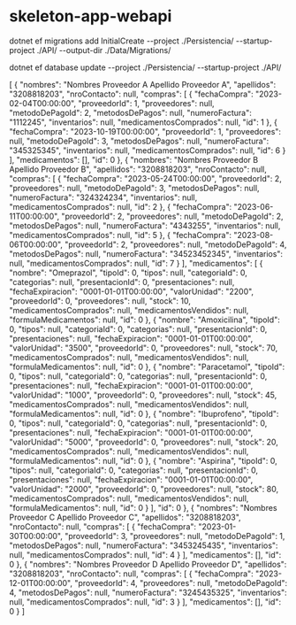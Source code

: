 # skeleton-app-webapi

dotnet ef migrations add InitialCreate --project ./Persistencia/ --startup-project ./API/ --output-dir ./Data/Migrations/

dotnet ef database update --project ./Persistencia/ --startup-project ./API/  


[
  {
    "nombres": "Nombres Proveedor A Apellido Proveedor A",
    "apellidos": "3208818203",
    "nroContacto": null,
    "compras": [
      {
        "fechaCompra": "2023-02-04T00:00:00",
        "proveedorId": 1,
        "proveedores": null,
        "metodoDePagoId": 2,
        "metodosDePagos": null,
        "numeroFactura": "1112245",
        "inventarios": null,
        "medicamentosComprados": null,
        "id": 1
      },
      {
        "fechaCompra": "2023-10-19T00:00:00",
        "proveedorId": 1,
        "proveedores": null,
        "metodoDePagoId": 3,
        "metodosDePagos": null,
        "numeroFactura": "345325345",
        "inventarios": null,
        "medicamentosComprados": null,
        "id": 6
      }
    ],
    "medicamentos": [],
    "id": 0
  },
  {
    "nombres": "Nombres Proveedor B Apellido Proveedor B",
    "apellidos": "3208818203",
    "nroContacto": null,
    "compras": [
      {
        "fechaCompra": "2023-05-24T00:00:00",
        "proveedorId": 2,
        "proveedores": null,
        "metodoDePagoId": 3,
        "metodosDePagos": null,
        "numeroFactura": "324324234",
        "inventarios": null,
        "medicamentosComprados": null,
        "id": 2
      },
      {
        "fechaCompra": "2023-06-11T00:00:00",
        "proveedorId": 2,
        "proveedores": null,
        "metodoDePagoId": 2,
        "metodosDePagos": null,
        "numeroFactura": "4343255",
        "inventarios": null,
        "medicamentosComprados": null,
        "id": 5
      },
      {
        "fechaCompra": "2023-08-06T00:00:00",
        "proveedorId": 2,
        "proveedores": null,
        "metodoDePagoId": 4,
        "metodosDePagos": null,
        "numeroFactura": "34523452345",
        "inventarios": null,
        "medicamentosComprados": null,
        "id": 7
      }
    ],
    "medicamentos": [
      {
        "nombre": "Omeprazol",
        "tipoId": 0,
        "tipos": null,
        "categoriaId": 0,
        "categorias": null,
        "presentacionId": 0,
        "presentaciones": null,
        "fechaExpiracion": "0001-01-01T00:00:00",
        "valorUnidad": "2200",
        "proveedorId": 0,
        "proveedores": null,
        "stock": 10,
        "medicamentosComprados": null,
        "medicamentosVendidos": null,
        "formulaMedicamentos": null,
        "id": 0
      },
      {
        "nombre": "Amoxicilina",
        "tipoId": 0,
        "tipos": null,
        "categoriaId": 0,
        "categorias": null,
        "presentacionId": 0,
        "presentaciones": null,
        "fechaExpiracion": "0001-01-01T00:00:00",
        "valorUnidad": "3500",
        "proveedorId": 0,
        "proveedores": null,
        "stock": 70,
        "medicamentosComprados": null,
        "medicamentosVendidos": null,
        "formulaMedicamentos": null,
        "id": 0
      },
      {
        "nombre": "Paracetamol",
        "tipoId": 0,
        "tipos": null,
        "categoriaId": 0,
        "categorias": null,
        "presentacionId": 0,
        "presentaciones": null,
        "fechaExpiracion": "0001-01-01T00:00:00",
        "valorUnidad": "1000",
        "proveedorId": 0,
        "proveedores": null,
        "stock": 45,
        "medicamentosComprados": null,
        "medicamentosVendidos": null,
        "formulaMedicamentos": null,
        "id": 0
      },
      {
        "nombre": "Ibuprofeno",
        "tipoId": 0,
        "tipos": null,
        "categoriaId": 0,
        "categorias": null,
        "presentacionId": 0,
        "presentaciones": null,
        "fechaExpiracion": "0001-01-01T00:00:00",
        "valorUnidad": "5000",
        "proveedorId": 0,
        "proveedores": null,
        "stock": 20,
        "medicamentosComprados": null,
        "medicamentosVendidos": null,
        "formulaMedicamentos": null,
        "id": 0
      },
      {
        "nombre": "Aspirina",
        "tipoId": 0,
        "tipos": null,
        "categoriaId": 0,
        "categorias": null,
        "presentacionId": 0,
        "presentaciones": null,
        "fechaExpiracion": "0001-01-01T00:00:00",
        "valorUnidad": "2000",
        "proveedorId": 0,
        "proveedores": null,
        "stock": 80,
        "medicamentosComprados": null,
        "medicamentosVendidos": null,
        "formulaMedicamentos": null,
        "id": 0
      }
    ],
    "id": 0
  },
  {
    "nombres": "Nombres Proveedor C Apellido Proveedor C",
    "apellidos": "3208818203",
    "nroContacto": null,
    "compras": [
      {
        "fechaCompra": "2023-01-30T00:00:00",
        "proveedorId": 3,
        "proveedores": null,
        "metodoDePagoId": 1,
        "metodosDePagos": null,
        "numeroFactura": "3453245435",
        "inventarios": null,
        "medicamentosComprados": null,
        "id": 4
      }
    ],
    "medicamentos": [],
    "id": 0
  },
  {
    "nombres": "Nombres Proveedor D Apellido Proveedor D",
    "apellidos": "3208818203",
    "nroContacto": null,
    "compras": [
      {
        "fechaCompra": "2023-12-01T00:00:00",
        "proveedorId": 4,
        "proveedores": null,
        "metodoDePagoId": 4,
        "metodosDePagos": null,
        "numeroFactura": "3245435325",
        "inventarios": null,
        "medicamentosComprados": null,
        "id": 3
      }
    ],
    "medicamentos": [],
    "id": 0
  }
]